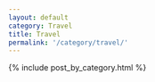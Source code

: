 ```yaml
---
layout: default
category: Travel
title: Travel
permalink: '/category/travel/'
---
```


{% include post_by_category.html %}
